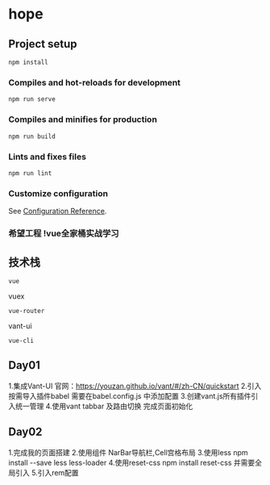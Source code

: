 # hope

## Project setup
```
npm install
```

### Compiles and hot-reloads for development
```
npm run serve
```

### Compiles and minifies for production
```
npm run build
```

### Lints and fixes files
```
npm run lint
```

### Customize configuration
See [Configuration Reference](https://cli.vuejs.org/config/).




### 希望工程   !vue全家桶实战学习

## 技术栈
```
vue
```
vuex
```
vue-router
```
vant-ui
```
vue-cli
```

## Day01
1.集成Vant-UI 官网：https://youzan.github.io/vant/#/zh-CN/quickstart
2.引入按需导入插件babel 需要在babel.config.js 中添加配置
3.创建vant.js所有插件引入统一管理
4.使用vant tabbar 及路由切换 完成页面初始化

## Day02
1.完成我的页面搭建
2.使用组件 NarBar导航栏,Cell宫格布局
3.使用less npm install --save less less-loader
4.使用reset-css npm install reset-css 并需要全局引入
5.引入rem配置